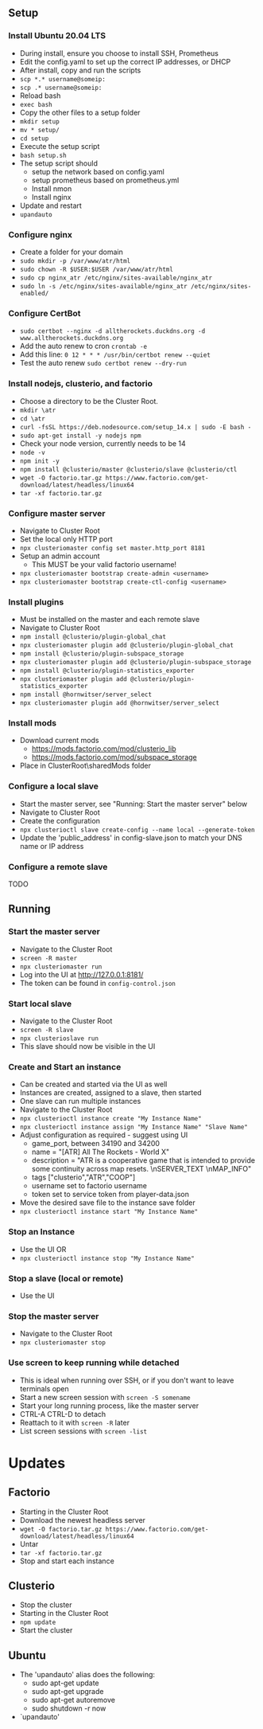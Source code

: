 ## Setup

### Install Ubuntu 20.04 LTS
  - During install, ensure you choose to install SSH, Prometheus
  - Edit the config.yaml to set up the correct IP addresses, or DHCP
  - After install, copy and run the scripts
  - `scp *.* username@someip:`
  - `scp .* username@someip:`
  - Reload bash
  - `exec bash`
  - Copy the other files to a setup folder
  - `mkdir setup`
  - `mv * setup/`
  - `cd setup`
  - Execute the setup script
  - `bash setup.sh`
  - The setup script should
    - setup the network based on config.yaml
	- setup prometheus based on prometheus.yml
    - Install nmon
    - Install nginx
  - Update and restart
  - `upandauto`

### Configure nginx
  - Create a folder for your domain
  - `sudo mkdir -p /var/www/atr/html`
  - `sudo chown -R $USER:$USER /var/www/atr/html`
  - `sudo cp nginx_atr /etc/nginx/sites-available/nginx_atr`
  - `sudo ln -s /etc/nginx/sites-available/nginx_atr /etc/nginx/sites-enabled/`

### Configure CertBot
  - `sudo certbot --nginx -d alltherockets.duckdns.org -d www.alltherockets.duckdns.org`
  - Add the auto renew to cron `crontab -e`
  - Add this line: `0 12 * * * /usr/bin/certbot renew --quiet`
  - Test the auto renew `sudo certbot renew --dry-run`

### Install nodejs, clusterio, and factorio
  - Choose a directory to be the Cluster Root.
  - `mkdir \atr`
  - `cd \atr`
  - `curl -fsSL https://deb.nodesource.com/setup_14.x | sudo -E bash -`
  - `sudo apt-get install -y nodejs npm`
  - Check your node version, currently needs to be 14
  - `node -v`
  - `npm init -y`
  - `npm install @clusterio/master @clusterio/slave @clusterio/ctl`
  - `wget -O factorio.tar.gz https://www.factorio.com/get-download/latest/headless/linux64`
  - `tar -xf factorio.tar.gz`

### Configure master server
  - Navigate to Cluster Root
  - Set the local only HTTP port
  - `npx clusteriomaster config set master.http_port 8181`
  - Setup an admin account
    - This MUST be your valid factorio username!
  - `npx clusteriomaster bootstrap create-admin <username>`
  - `npx clusteriomaster bootstrap create-ctl-config <username>`

### Install plugins
  - Must be installed on the master and each remote slave
  - Navigate to Cluster Root
  - `npm install @clusterio/plugin-global_chat`
  - `npx clusteriomaster plugin add @clusterio/plugin-global_chat`
  - `npm install @clusterio/plugin-subspace_storage`
  - `npx clusteriomaster plugin add @clusterio/plugin-subspace_storage`
  - `npm install @clusterio/plugin-statistics_exporter`
  - `npx clusteriomaster plugin add @clusterio/plugin-statistics_exporter`
  - `npm install @hornwitser/server_select`
  - `npx clusteriomaster plugin add @hornwitser/server_select`

### Install mods
  - Download current mods
    - https://mods.factorio.com/mod/clusterio_lib
	- https://mods.factorio.com/mod/subspace_storage
  - Place in ClusterRoot\sharedMods folder

### Configure a local slave
  - Start the master server, see "Running: Start the master server" below
  - Navigate to Cluster Root
  - Create the configuration
  - `npx clusterioctl slave create-config --name local --generate-token`
  - Update the 'public_address' in config-slave.json to match your DNS name or IP address

### Configure a remote slave
TODO

## Running

### Start the master server
  - Navigate to the Cluster Root
  - `screen -R master`
  - `npx clusteriomaster run`
  - Log into the UI at http://127.0.0.1:8181/
  - The token can be found in `config-control.json`

### Start local slave
  - Navigate to the Cluster Root
  - `screen -R slave`
  - `npx clusterioslave run`
  - This slave should now be visible in the UI

### Create and Start an instance
  - Can be created and started via the UI as well
  - Instances are created, assigned to a slave, then started
  - One slave can run multiple instances
  - Navigate to the Cluster Root
  - `npx clusterioctl instance create "My Instance Name"`
  - `npx clusterioctl instance assign "My Instance Name" "Slave Name"`
  - Adjust configuration as required - suggest using UI
    - game_port, between 34190 and 34200
	- name = "[ATR] All The Rockets - World X"
	- description = "ATR is a cooperative game that is intended to provide some continuity across map resets. \nSERVER_TEXT \nMAP_INFO"
	- tags ["clusterio","ATR","COOP"]
	- username set to factorio username
	- token set to service token from player-data.json
  - Move the desired save file to the instance save folder
  - `npx clusterioctl instance start "My Instance Name"`

### Stop an Instance
  - Use the UI OR
  - `npx clusterioctl instance stop "My Instance Name"`

### Stop a slave (local or remote)
  - Use the UI

### Stop the master server
  - Navigate to the Cluster Root
  - `npx clusteriomaster stop`

### Use screen to keep running while detached
  - This is ideal when running over SSH, or if you don't want to leave terminals open
  - Start a new screen session with `screen -S somename`
  - Start your long running process, like the master server
  - CTRL-A CTRL-D to detach
  - Reattach to it with `screen -R` later
  - List screen sessions with `screen -list`

# Updates

## Factorio
  - Starting in the Cluster Root
  - Download the newest headless server
  - `wget -O factorio.tar.gz https://www.factorio.com/get-download/latest/headless/linux64`
  - Untar
  - `tar -xf factorio.tar.gz`
  - Stop and start each instance

## Clusterio
  - Stop the cluster
  - Starting in the Cluster Root
  - `npm update`
  - Start the cluster

## Ubuntu
  - The 'upandauto' alias does the following:
    - sudo apt-get update
	- sudo apt-get upgrade
	- sudo apt-get autoremove
    - sudo shutdown -r now
  - `upandauto'